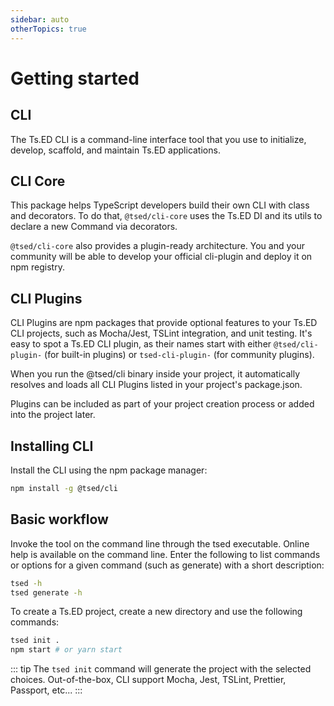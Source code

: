 ```yaml
---
sidebar: auto
otherTopics: true
---
```


# Getting started

## CLI

The Ts.ED CLI is a command-line interface tool that you use to initialize, develop, scaffold, and maintain Ts.ED applications.

## CLI Core

This package helps TypeScript developers build their own CLI with class and decorators. To do that,
`@tsed/cli-core` uses the Ts.ED DI and its utils to declare a new Command via decorators.

`@tsed/cli-core` also provides a plugin-ready architecture. You and your community will be able to develop your official cli-plugin and deploy it on npm registry.

## CLI Plugins

CLI Plugins are npm packages that provide optional features to your Ts.ED CLI projects, such as Mocha/Jest, TSLint integration, and unit testing.
It's easy to spot a Ts.ED CLI plugin, as their names start with either `@tsed/cli-plugin-` (for built-in plugins) or `tsed-cli-plugin-` (for community plugins).

When you run the @tsed/cli binary inside your project, it automatically resolves and loads all CLI Plugins listed in your project's package.json.

Plugins can be included as part of your project creation process or added into the project later. 

## Installing CLI

Install the CLI using the npm package manager: 

```bash
npm install -g @tsed/cli
```

## Basic workflow

Invoke the tool on the command line through the tsed executable. 
Online help is available on the command line. Enter the following to list commands or options for a given command (such as generate) with a short description:

```bash
tsed -h
tsed generate -h
```

To create a Ts.ED project, create a new directory and use the following commands:

```bash
tsed init .
npm start # or yarn start
```

::: tip
The `tsed init` command will generate the project with the selected choices. Out-of-the-box, CLI support
Mocha, Jest, TSLint, Prettier, Passport, etc...
:::
